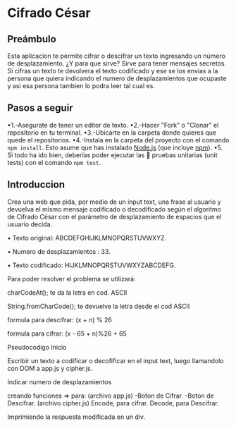# Cifrado César

## Preámbulo

Esta aplicacion te permite cifrar o descifrar un texto ingresando un número de desplazamiento.
¿Y para que sirve?
Sirve para tener mensajes secretos. Si cifras un texto te devolvera el texto codificado y ese se los envias a la persona que quiera indicando el numero de desplazamientos que ocupaste y asi esa persona tambien lo podra leer tal cual es.

## Pasos a seguir

•1.-Asegurate de tener un editor de texto.
•2.-Hacer "Fork" o "Clonar" el repositorio en tu terminal.
•3.-Ubicarte en la carpeta donde quieres que quede el repositorios.
•4.-Instala en la carpeta del proyecto con el comando `npm
   install`. Esto asume que has instalado [Node.js](https://nodejs.org/) (que
   incluye [npm](https://docs.npmjs.com/)).
•5. Si todo ha ido bien, deberías poder ejecutar las :traffic_light:
   pruebas unitarias (unit tests) con el comando `npm test`.



## Introduccion
Crea una web que pida, por medio de un input text, una frase al usuario y devuelva el mismo mensaje codificado o decodificado según el algoritmo de Cifrado César con el parámetro de desplazamiento de espacios que el usuario decida.



• Texto original: ABCDEFGHIJKLMNOPQRSTUVWXYZ.

• Numero de desplazamientos : 33. 

• Texto codificado: HIJKLMNOPQRSTUVWXYZABCDEFG.

Para poder resolver el problema se utilizará:

charCodeAt(); te da la letra en cod. ASCII

String.fromCharCode(); te devuelve la letra desde el cod ASCII

formula para descifrar: (x + n) % 26

formula para cifrar: (x - 65 + n)%26 + 65

Pseudocodigo
Inicio

Escribir un texto a codificar o decofificar en el input text, luego llamandolo con DOM a app.js y cipher.js.

Indicar numero de desplazamientos

creando funciones => para:
(archivo app.js)
-Boton de Cifrar.
-Boton de Descifrar.
(archivo cipher.js)
Encode, para cifrar.
Decode, para Descifrar.

Imprimiendo la respuesta modificada en un div.




